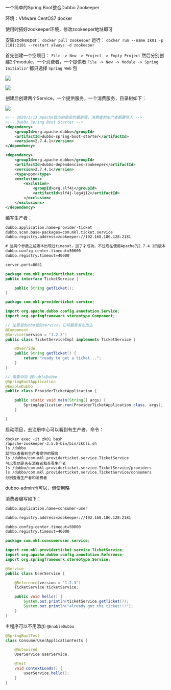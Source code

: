 一个简单的Spring Boot整合Dubbo Zookeeper

环境：VMware CentOS7 docker

使用时搭好zookeeper环境，修改zookeeper地址即可

安装zookeeper： `docker pull zookeeper`
运行： `docker run --name zk01 -p 2181:2181 --restart always -d zookeeper`

首先创建一个空项目： `File -> New -> Project -> Empty Project`
然后分别创建2个module，一个消费者，一个提供者
`File -> New -> Module -> Spring Initializr`
都只选择 `Spring Web` 包

![](https://i.imgur.com/umDI3Ll.png)

![](https://i.imgur.com/CyRs61E.png)

创建后创建两个Service，一个提供服务，一个消费服务，目录树如下：

![](https://i.imgur.com/edwNuEN.png)

```xml
<!-- 2020/2/13 Apache官方的稳定的最新版，消费者和生产者都要导入 -->
<!-- Dubbo Spring Boot Starter -->
<dependency>
    <groupId>org.apache.dubbo</groupId>
    <artifactId>dubbo-spring-boot-starter</artifactId>
    <version>2.7.4.1</version>
</dependency>

<dependency>
    <groupId>org.apache.dubbo</groupId>
    <artifactId>dubbo-dependencies-zookeeper</artifactId>
    <version>2.7.4.1</version>
    <type>pom</type>
    <exclusions>
        <exclusion>
            <groupId>org.slf4j</groupId>
            <artifactId>slf4j-log4j12</artifactId>
        </exclusion>
    </exclusions>
</dependency>
```

编写生产者：

```xml
dubbo.application.name=provider-ticket
dubbo.scan.base-packages=com.mkl.ticket.service
dubbo.registry.address=zookeeper://192.168.186.128:2181

# 这两个参数之前版本出现过timeout，加了才成功，不过现在使用Apache的2.7.4.1的版本，去掉也可以正常使用
dubbo.config-center.timeout=50000
dubbo.registry.timeout=40000

server.port=8081
```

```java
package com.mkl.providerticket.service;
public interface TicketService {

    public String getTicket();
}
```

```java
package com.mkl.providerticket.service;

import org.apache.dubbo.config.annotation.Service;
import org.springframework.stereotype.Component;

// 注意是dubbo包的service，它将服务发布出去
@Component
@Service(version = "1.2.3")
public class TicketServiceImpl implements TicketService {

    @Override
    public String getTicket() {
        return "ready to get a ticket...";
    }
}
```

```java
// 需要添加 @EnableDubbo
@SpringBootApplication
@EnableDubbo
public class ProviderTicketApplication {

    public static void main(String[] args) {
        SpringApplication.run(ProviderTicketApplication.class, args);
    }

}
```

启动项目，去注册中心可以看到有生产者，命令：

```
docker exec -it zk01 bash
/apache-zookeeper-3.5.6-bin/bin/zkCli.sh
ls /dubbo
就可以查看到生产者提供的服务
ls /dubbo/com.mkl.providerticket.service.TicketService
可以看他是否有消费者和查看生产者
ls /dubbo/com.mkl.providerticket.service.TicketService/providers
ls /dubbo/com.mkl.providerticket.service.TicketService/consumers
分别查看生产者和消费者
```

dubbo-admin也可以，但使用略

消费者编写如下：

```xml
dubbo.application.name=consumer-user

dubbo.registry.address=zookeeper://192.168.186.128:2181

dubbo.config-center.timeout=50000
dubbo.registry.timeout=40000
```

```java
package com.mkl.consumeruser.service;

import com.mkl.providerticket.service.TicketService;
import org.apache.dubbo.config.annotation.Reference;
import org.springframework.stereotype.Service;

@Service
public class UserService {

    @Reference(version = "1.2.3")
    TicketService ticketService;

    public void hello() {
        System.out.println(ticketService.getTicket());
        System.out.println("already got the ticket!!!");
    }
}
```

主程序可以不用添加 `@EnableDubbo`

```java
@SpringBootTest
class ConsumerUserApplicationTests {

    @Autowired
    UserService userService;

    @Test
    void contextLoads() {
        userService.hello();
    }
}
```